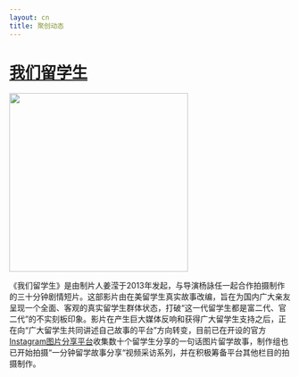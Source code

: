 ```yaml
---
layout: cn
title: 聚创动态
---
```


# [我们留学生](http://www.studyabroadfilm.com)
<img src="http://static1.squarespace.com/static/543983b9e4b092146524afc3/t/556ffb23e4b002cc7a7ed4d9/1433426510462/Home_Sequal.JPG?format=300w" width="320"/>

《我们留学生》是由制片人姜滢于2013年发起，与导演杨詠任一起合作拍摄制作的三十分钟剧情短片。这部影片由在美留学生真实故事改编，旨在为国内广大亲友呈现一个全面、客观的真实留学生群体状态，打破“这一代留学生都是富二代、官二代”的不实刻板印象。影片在产生巨大媒体反响和获得广大留学生支持之后，正在向“广大留学生共同讲述自己故事的平台”方向转变，目前已在开设的官方[Instagram图片分享平台](https://instagram.com/studyabroadfilm/)收集数十个留学生分享的一句话图片留学故事，制作组也已开始拍摄“一分钟留学故事分享“视频采访系列，并在积极筹备平台其他栏目的拍摄制作。
